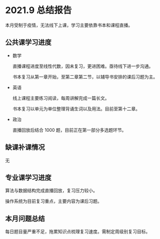 # 2021.9 总结报告

本月受制于疫情，无法线下上课，学习主要依靠书本和课程直播。

## 公共课学习进度

- 数学

  直播课程进度至线性代数，因未复习，更进困难。亟待线下进一步沟通。

  书本复习从第一章开始，至第二章第二节，以辅导书安排的课后习题为主。

- 英语

  线上课程主要练习阅读，每周讲解完成一篇长文。

  书本复习以单元为单位整理背诵生词以及用法。目前至第十二章。

- 政治

  直播回放后结合 1000 题，目前正在第一部分多选题环节。

## 缺课补课情况

无

## 专业课学习进度

算法与数据结构完成直播回放，复习压力较小。

操作系统为目前复习重点，主要内容为课后习题。

## 本月问题总结

每日题目量严重不足，拖累知识点梳理复习速度。需制定周级别复习目标。

